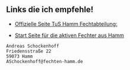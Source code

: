 ## Links die ich empfehle!

* [Offizielle Seite TuS Hamm Fechtabteilung:](https://www.tus59hamm.de/fechten)

* [Start Seite für die aktiven Fechter aus Hamm](https://asc4asc.github.io/fechten-hamm/)

```
Andreas Schockenhoff
Friedensstraße 22
59073 Hamm
ASchockenhoff@fechten-hamm.de
